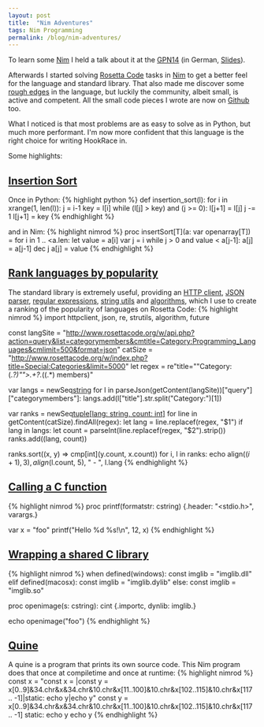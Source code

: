 ```yaml
---
layout: post
title:  "Nim Adventures"
tags: Nim Programming
permalink: /blog/nim-adventures/
---
```


To learn some [Nim](http://nim-lang.org/) I held a talk about it at the [GPN14](https://entropia.de/GPN14) (in German, [Slides](https://dennis.felsin.org/nimrod/nimrod-gpn14.pdf)).

Afterwards I started solving [Rosetta Code](http://rosettacode.org/wiki/Rosetta_Code) tasks in [Nim](http://rosettacode.org/wiki/Category:Nimrod) to get a better feel for the language and standard library. That also made me discover some [rough edges](https://github.com/Araq/Nimrod/issues/created_by/def-?page=1&state=open) in the language, but luckily the community, albeit small, is active and competent. All the small code pieces I wrote are now on [Github](https://github.com/search?q=user%3Adef-+nim) too.

What I noticed is that most problems are as easy to solve as in Python, but much more performant. I'm now more confident that this language is the right choice for writing HookRace in.

<!--more-->
Some highlights:

## [Insertion Sort](http://rosettacode.org/wiki/Sorting_algorithms/Insertion_sort#Nimrod)
Once in Python:
{% highlight python %}
def insertion_sort(l):
    for i in xrange(1, len(l)):
        j = i-1 
        key = l[i]
        while (l[j] > key) and (j >= 0):
           l[j+1] = l[j]
           j -= 1
        l[j+1] = key
{% endhighlight %}

and in Nim:
{% highlight nimrod %}
proc insertSort[T](a: var openarray[T]) =
  for i in 1 .. <a.len:
    let value = a[i]
    var j = i
    while j > 0 and value < a[j-1]:
      a[j] = a[j-1]
      dec j
    a[j] = value
{% endhighlight %}

## [Rank languages by popularity](http://rosettacode.org/wiki/Rosetta_Code/Rank_languages_by_popularity#Nimrod)
The standard library is extremely useful, providing an [HTTP client](http://nim-lang.org/docs/httpclient.html), [JSON parser](http://nim-lang.org/docs/json.html), [regular expressions](http://nim-lang.org/docs/re.html), [string utils](http://nim-lang.org/docs/strutils.html) and [algorithms](http://nim-lang.org/docs/algorithm.html), which I use to create a ranking of the popularity of languages on Rosetta Code:
{% highlight nimrod %}
import httpclient, json, re, strutils, algorithm, future

const
  langSite = "http://www.rosettacode.org/w/api.php?action=query&list=categorymembers&cmtitle=Category:Programming_Languages&cmlimit=500&format=json"
  catSize = "http://www.rosettacode.org/w/index.php?title=Special:Categories&limit=5000"
let regex = re"title=""Category:(.*?)"">.+?</a>.*\((.*) members\)"

var langs = newSeq[string]()
for l in parseJson(getContent(langSite))["query"]["categorymembers"]:
  langs.add(l["title"].str.split("Category:")[1])

var ranks = newSeq[tuple[lang: string, count: int]]()
for line in getContent(catSize).findAll(regex):
  let lang = line.replacef(regex, "$1")
  if lang in langs:
    let count = parseInt(line.replacef(regex, "$2").strip())
    ranks.add((lang, count))

ranks.sort((x, y) => cmp[int](y.count, x.count))
for i, l in ranks:
  echo align($(i+1), 3), align($l.count, 5), " - ", l.lang
{% endhighlight %}

## [Calling a C function](http://rosettacode.org/wiki/Call_a_foreign-language_function#Nimrod)
{% highlight nimrod %}
proc printf(formatstr: cstring) {.header: "<stdio.h>", varargs.}

var x = "foo"
printf("Hello %d %s!\n", 12, x)
{% endhighlight %}

## [Wrapping a shared C library](http://rosettacode.org/wiki/Call_a_function_in_a_shared_library#Nimrod)
{% highlight nimrod %}
when defined(windows):
  const imglib = "imglib.dll"
elif defined(macosx):
  const imglib = "imglib.dylib"
else:
  const imglib = "imglib.so"

proc openimage(s: cstring): cint {.importc, dynlib: imglib.}

echo openimage("foo")
{% endhighlight %}

## [Quine](http://rosettacode.org/wiki/Quine#Nimrod)
A quine is a program that prints its own source code. This Nim program does that once at compiletime and once at runtime:
{% highlight nimrod %}
const x = "const x = |const y = x[0..9]&34.chr&x&34.chr&10.chr&x[11..100]&10.chr&x[102..115]&10.chr&x[117 .. -1]|static: echo y|echo y"
const y = x[0..9]&34.chr&x&34.chr&10.chr&x[11..100]&10.chr&x[102..115]&10.chr&x[117 .. -1]
static: echo y
echo y
{% endhighlight %}

